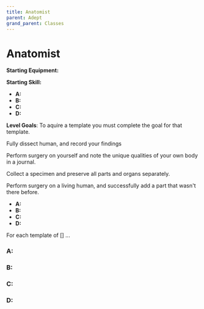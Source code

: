 ```yaml
---
title: Anatomist
parent: Adept
grand_parent: Classes
---
```


# Anatomist

**Starting Equipment:** 

**Starting Skill:** 

+ **A:** 
+ **B:** 
+ **C:** 
+ **D:** 

**Level Goals**: 
To aquire a template you must complete the goal for that template. 

Fully dissect human, and record your findings

Perform surgery on yourself and note the unique qualities of your own body in a
journal.

Collect a specimen and preserve all parts and organs separately. 

Perform surgery on a living human, and successfully add a part that wasn't
there before. 

+ **A:** 
+ **B:** 
+ **C:** 
+ **D:** 

For each template of [] ...

### A: 

### B: 

### C: 

### D: 

